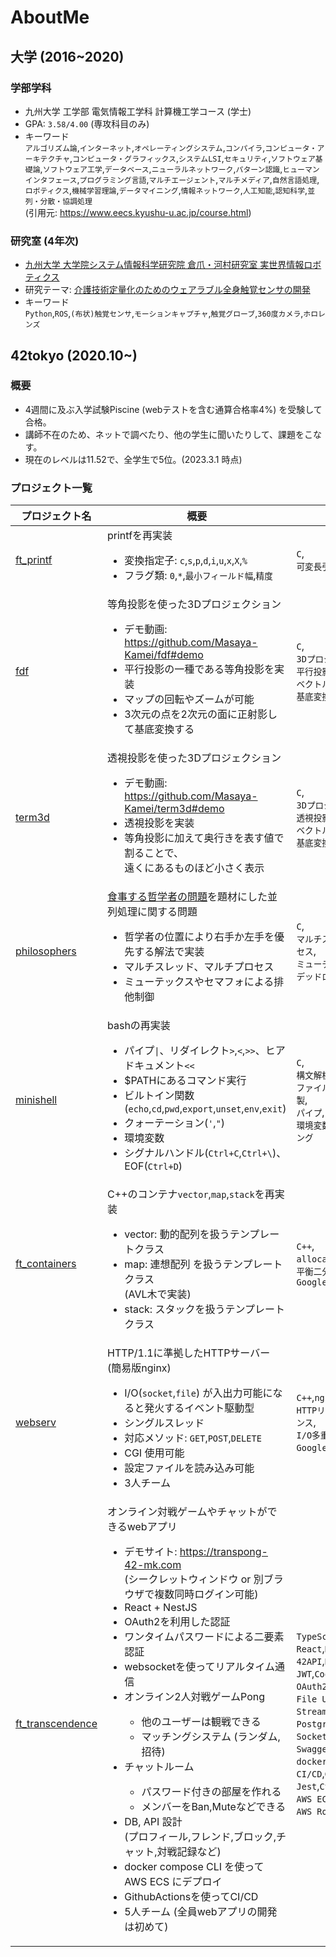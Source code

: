 # AboutMe

## 大学 (2016~2020)

### 学部学科

- 九州大学 工学部 電気情報工学科 計算機工学コース (学士)
- GPA: `3.58/4.00` (専攻科目のみ)
- キーワード  
  `アルゴリズム論`,`インターネット`,`オペレーティングシステム`,`コンパイラ`,`コンピュータ・アーキテクチャ`,`コンピュータ・グラフィックス`,`システムLSI`,`セキュリティ`,`ソフトウェア基礎論`,`ソフトウェア工学`,`データベース`,`ニューラルネットワーク`,`パターン認識`,`ヒューマンインタフェース`,`プログラミング言語`,`マルチエージェント`,`マルチメディア`,`自然言語処理`,`ロボティクス`,`機械学習理論`,`データマイニング`,`情報ネットワーク`,`人工知能`,`認知科学`,`並列・分散・協調処理`  
  (引用元: https://www.eecs.kyushu-u.ac.jp/course.html)

### 研究室 (4年次)

- [九州大学 大学院システム情報科学研究院 倉爪・河村研究室 実世界情報ロボティクス](https://robotics.ait.kyushu-u.ac.jp/)
- 研究テーマ: [介護技術定量化のためのウェアラブル全身触覚センサの開発](https://robotics.ait.kyushu-u.ac.jp/kurazume/papers/ROBOMECH20-2.pdf)
- キーワード  
  `Python`,`ROS`,`(布状)触覚センサ`,`モーションキャプチャ`,`触覚グローブ`,`360度カメラ`,`ホロレンズ`

## 42tokyo (2020.10~)

### 概要

- 4週間に及ぶ入学試験Piscine (webテストを含む通算合格率4%) を受験して合格。
- 講師不在のため、ネットで調べたり、他の学生に聞いたりして、課題をこなす。
- 現在のレベルは11.52で、全学生で5位。(2023.3.1 時点)

### プロジェクト一覧

| プロジェクト名  | 概要 | キーワード |
| ----------- | --- | ------- |
| [ft\_printf](https://github.com/Masaya-Kamei/ft_printf) | printfを再実装 <ul><li>変換指定子: `c`,`s`,`p`,`d`,`i`,`u`,`x`,`X`,`%`</li><li>フラグ類: `0`,`*`,`最小フィールド幅`,`精度`</li></ul> | `C`,<br>`可変長引数` |
| [fdf](https://github.com/Masaya-Kamei/fdf) | 等角投影を使った3Dプロジェクション<ul><li>デモ動画: https://github.com/Masaya-Kamei/fdf#demo</li><li>平行投影の一種である等角投影を実装</li><li>マップの回転やズームが可能</li><li>3次元の点を2次元の面に正射影して基底変換する</li></ul> | `C`,<br>`3Dプロジェクション`,<br>`平行投影`,`等角投影`,<br>`ベクトル`,`正射影`,<br>`基底変換`,`軸周りの回転` |
| [term3d](https://github.com/Masaya-Kamei/term3d) | 透視投影を使った3Dプロジェクション<ul><li>デモ動画: https://github.com/Masaya-Kamei/term3d#demo</li><li>透視投影を実装</li><li>等角投影に加えて奥行きを表す値で割ることで、<br>遠くにあるものほど小さく表示</li></ul> | `C`,<br>`3Dプロジェクション`,<br>`透視投影`,<br>`ベクトル`,`正射影`,<br>`基底変換`,`軸周りの回転` |
| [philosophers](https://github.com/Masaya-Kamei/philosophers) | [食事する哲学者の問題](https://ja.wikipedia.org/wiki/%E9%A3%9F%E4%BA%8B%E3%81%99%E3%82%8B%E5%93%B2%E5%AD%A6%E8%80%85%E3%81%AE%E5%95%8F%E9%A1%8C)を題材にした並列処理に関する問題 <ul><li>哲学者の位置により右手か左手を優先する解法で実装</li><li>マルチスレッド、マルチプロセス</li><li>ミューテックスやセマフォによる排他制御</li></ul> | `C`,<br>`マルチスレッド`,`マルチプロセス`,<br>`ミューテックス`,`セマフォ`,<br>`デッドロック` |
| [minishell](https://github.com/Masaya-Kamei/minishell) | bashの再実装 <ul><li>パイプ`\|`、リダイレクト`>`,`<`,`>>`、ヒアドキュメント`<<`</li><li>$PATHにあるコマンド実行</li><li>ビルトイン関数(`echo`,`cd`,`pwd`,`export`,`unset`,`env`,`exit`)</li><li>クォーテーション(`'`,`"`)</li><li>環境変数</li><li>シグナルハンドル(`Ctrl+C`,`Ctrl+\`)、EOF(`Ctrl+D`)</li></ul> | `C`,<br>`構文解析`,`マルチプロセス`,<br>`ファイルディスクリプタの複製`,<br>`パイプ`,`リダイレクト`,<br>`環境変数`,`シグナルハンドリング` |
| [ft\_containers](https://github.com/Masaya-Kamei/ft_containers) | C++のコンテナ`vector`,`map`,`stack`を再実装　<ul><li>vector: 動的配列を扱うテンプレートクラス</li><li>map: 連想配列 を扱うテンプレートクラス<br>(AVL木で実装)</li><li>stack: スタックを扱うテンプレートクラス</li></ul> | `C++`,<br>`allocator`,`iterator`,<br>`平衡二分木`,`AVL木`,<br>`Google Test` |
| [webserv](https://github.com/Masaya-Kamei/webserv) | HTTP/1.1に準拠したHTTPサーバー (簡易版nginx) <ul><li>I/O(`socket`,`file`) が入出力可能になると発火するイベント駆動型</li><li>シングルスレッド</li><li>対応メソッド: `GET`,`POST`,`DELETE`</li><li>CGI 使用可能</li><li>設定ファイルを読み込み可能</li><li>3人チーム</li></ul> | `C++`,`nginx`,<br>`HTTPリクエスト`,`HTTPレスポンス`,<br>`I/O多重化`,`CGI`,`socket通信`,<br>`Google Test`　|
| [ft\_transcendence](https://github.com/Masaya-Kamei/ft_transcendence) | オンライン対戦ゲームやチャットができるwebアプリ <ul><li>デモサイト: https://transpong-42-mk.com <br> (シークレットウィンドウ or 別ブラウザで複数同時ログイン可能) </li><li>React + NestJS</li><li>OAuth2を利用した認証</li><li>ワンタイムパスワードによる二要素認証</li><li>websocketを使ってリアルタイム通信</li><li>オンライン2人対戦ゲームPong</li><ul><li>他のユーザーは観戦できる</li><li>マッチングシステム (ランダム, 招待)</li></ul><li>チャットルーム</li><ul><li>パスワード付きの部屋を作れる</li><li>メンバーをBan,Muteなどできる</li></ul><li>DB, API 設計<br>(プロフィール,フレンド,ブロック,チャット,対戦記録など)</li><li>docker compose CLI を使ってAWS ECS にデプロイ</li><li>GithubActionsを使ってCI/CD</li><li>5人チーム (全員webアプリの開発は初めて)</li></ul> | `TypeScript`,<br>`React`,`NestJS`,`Vite`,<br>`42API`,`REST API`,<br>`JWT`,`Cookie`,<br>`OAuth2`,`2FA`,`CORS`,<br>`File Upload`,`File Stream`,<br>`PostgreSQL`,`Prisma(ORM)`,<br>`Socket.IO`,`canvas`,<br>`Swagger`,<br>`docker compose`,`nginx`,<br>`CI/CD`,`Github　Actions`,<br>`Jest`,`Cypress`,<br>`AWS ECS`,`AWS ECR`,<br>`AWS Route53`,`ACM` |

